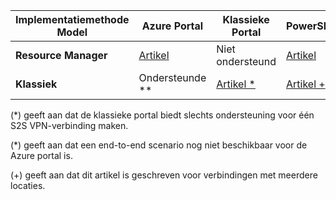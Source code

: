 |**Implementatiemethode Model**| **Azure Portal** | **Klassieke Portal** | **PowerShell**|
|---|---|---|---|
|**Resource Manager** | [Artikel](vpn-gateway-howto-site-to-site-resource-manager-portal.md)|Niet ondersteund |[Artikel](..articles/vpn-gateway/vpn-gateway-create-site-to-site-rm-powershell.md) |
|**Klassiek** |Ondersteunde **| [Artikel *](../articles/vpn-gateway/vpn-gateway-site-to-site-create.md)|[Artikel +](..articles/vpn-gateway/vpn-gateway-multi-site.md) |


(*) geeft aan dat de klassieke portal biedt slechts ondersteuning voor één S2S VPN-verbinding maken.

(*) geeft aan dat een end-to-end scenario nog niet beschikbaar voor de Azure portal is.

(+) geeft aan dat dit artikel is geschreven voor verbindingen met meerdere locaties.



